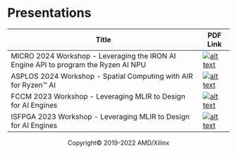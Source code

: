# Presentations

<table>
  <thead>
    <tr>
      <th>Title</th>
      <th>PDF Link</th>
    </tr>
  </thead>
  <tbody>
    <tr>
      <td style="vertical-align: middle;">MICRO 2024 Workshop - Leveraging the IRON AI Engine API to program the Ryzen AI NPU</td>
      <td style="vertical-align: middle;"><a href="https://www.amd.com/content/dam/amd/en/documents/products/processors/ryzen/ai/iron-for-ryzen-ai-tutorial-micro-2024.pdf"><img src="https://xilinx.github.io/xup_aie_training/images/pdf.png" alt="alt text" /></a></td>
    </tr>
    <tr>
      <td style="vertical-align: middle;">ASPLOS 2024 Workshop - Spatial Computing with AIR for Ryzen™ AI</td>
      <td style="vertical-align: middle;"><a href="https://www.amd.com/content/dam/amd/en/documents/products/processors/ryzen/ai/air-for-ryzen-ai-tutorial-asplos-2024.pdf"><img src="https://xilinx.github.io/xup_aie_training/images/pdf.png" alt="alt text" /></a></td>
    </tr>
    <tr>
      <td style="vertical-align: middle;">FCCM 2023 Workshop - Leveraging MLIR to Design for AI Engines</td>
      <td style="vertical-align: middle;"><a href="https://www.amd.com/content/dam/amd/en/documents/products/processors/ryzen/ai/leveraging-mlir-to-design-for-aie-fccm-2023.pdf"><img src="https://xilinx.github.io/xup_aie_training/images/pdf.png" alt="alt text" /></a></td>
    </tr>
    <tr>
      <td style="vertical-align: middle;">ISFPGA 2023 Workshop - Leveraging MLIR to Design for AI Engines</td>
      <td style="vertical-align: middle;"><a href="https://www.amd.com/content/dam/amd/en/documents/products/processors/ryzen/ai/leveraging-mlir-to-design-for-aie-fpga-2023.pdf"><img src="https://xilinx.github.io/xup_aie_training/images/pdf.png" alt="alt text" /></a></td>
    </tr>
  </tbody>
</table>


<p align="center">Copyright&copy; 2019-2022 AMD/Xilinx</p>
